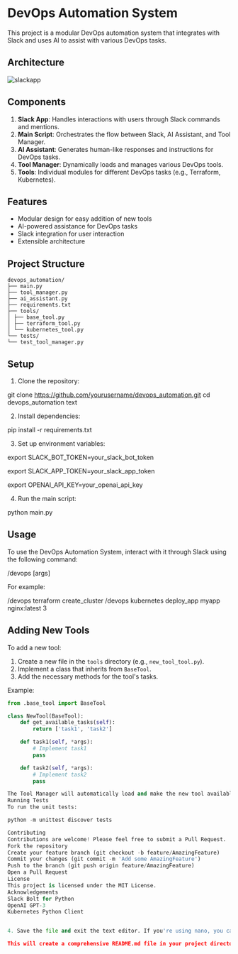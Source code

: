 # DevOps Automation System

This project is a modular DevOps automation system that integrates with Slack and uses AI to assist with various DevOps tasks.

## Architecture
![slackapp](https://github.com/user-attachments/assets/83c26aa2-ba94-4a74-a95b-dd5be3f6eeac)


## Components

1. **Slack App**: Handles interactions with users through Slack commands and mentions.
2. **Main Script**: Orchestrates the flow between Slack, AI Assistant, and Tool Manager.
3. **AI Assistant**: Generates human-like responses and instructions for DevOps tasks.
4. **Tool Manager**: Dynamically loads and manages various DevOps tools.
5. **Tools**: Individual modules for different DevOps tasks (e.g., Terraform, Kubernetes).

## Features

- Modular design for easy addition of new tools
- AI-powered assistance for DevOps tasks
- Slack integration for user interaction
- Extensible architecture

## Project Structure

```
devops_automation/
├── main.py
├── tool_manager.py
├── ai_assistant.py
├── requirements.txt
├── tools/
│ ├── base_tool.py
│ ├── terraform_tool.py
│ └── kubernetes_tool.py
└── tests/
└── test_tool_manager.py
```

## Setup

1. Clone the repository:

git clone https://github.com/yourusername/devops_automation.git
cd devops_automation
text

2. Install dependencies:

pip install -r requirements.txt

3. Set up environment variables:

export SLACK_BOT_TOKEN=your_slack_bot_token

export SLACK_APP_TOKEN=your_slack_app_token

export OPENAI_API_KEY=your_openai_api_key


4. Run the main script:

python main.py


## Usage

To use the DevOps Automation System, interact with it through Slack using the following command:


/devops <tool> <task> [args]


For example:

/devops terraform create_cluster
/devops kubernetes deploy_app myapp nginx:latest 3


## Adding New Tools

To add a new tool:

1. Create a new file in the `tools` directory (e.g., `new_tool_tool.py`).
2. Implement a class that inherits from `BaseTool`.
3. Add the necessary methods for the tool's tasks.

Example:

```python
from .base_tool import BaseTool

class NewTool(BaseTool):
    def get_available_tasks(self):
        return ['task1', 'task2']

    def task1(self, *args):
        # Implement task1
        pass

    def task2(self, *args):
        # Implement task2
        pass

The Tool Manager will automatically load and make the new tool available.
Running Tests
To run the unit tests:

python -m unittest discover tests

Contributing
Contributions are welcome! Please feel free to submit a Pull Request.
Fork the repository
Create your feature branch (git checkout -b feature/AmazingFeature)
Commit your changes (git commit -m 'Add some AmazingFeature')
Push to the branch (git push origin feature/AmazingFeature)
Open a Pull Request
License
This project is licensed under the MIT License.
Acknowledgements
Slack Bolt for Python
OpenAI GPT-3
Kubernetes Python Client


4. Save the file and exit the text editor. If you're using nano, you can do this by pressing `Ctrl+X`, then `Y`, and finally `Enter`.

This will create a comprehensive README.md file in your project directory with all the necessary information about your DevOps Automation System, including the architecture diagram, setup instructions, usage guide, and more.
